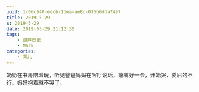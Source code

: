 ```yaml
---
uuid: 1c06c940-eecb-11ea-ae8c-0f5b6dda7497
title: 2019-5-29
s: 2019-5-29
date: 2019-05-29 21:12:30
tags:
	- 葫芦日记
	- Mark
categories:
	- 育儿
---
```


奶奶在书房陪着玩，听见爸爸妈妈在客厅说话，瘪嘴好一会，开始哭，委屈的不行。妈妈抱着就不哭了。
